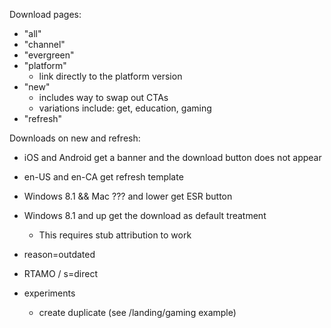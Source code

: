 Download pages:

- "all"
- "channel"
- "evergreen"
- "platform"
    - link directly to the platform version
- "new"
  - includes way to swap out CTAs
  - variations include: get, education, gaming
- "refresh"

Downloads on new and refresh:

- iOS and Android get a banner and the download button does not appear

- en-US and en-CA get refresh template

- Windows 8.1 &&  Mac ??? and lower get ESR button
- Windows 8.1 and up get the download as default treatment
  - This requires stub attribution to work



- reason=outdated

- RTAMO / s=direct


- experiments
    - create duplicate (see /landing/gaming example)
